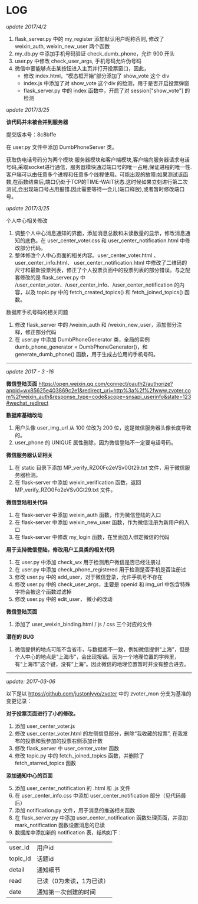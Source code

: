 

# LOG

*update 2017/4/2*

1. flask_server.py 中的 my_register 添加默认用户昵称否则, 修改了 weixin_auth, weixin_new_user 两个函数
2. my_db.py 中添加手机号码验证 check_dumb_phone，允许 900 开头
3. user.py 中修改 check_user_args, 手机号码允许伪号码
4. 微信中要能够点击某按钮进入主页并打开投票窗口，因此，
   - 修改 index.html，“模态框开始”部分添加了 show_vote 这个 div
   - index.js 中添加了对 show_vote 这个div 的检测，用于是否开启投票弹窗
   - flask_server.py 中的 index 函数中，开启了对 session["show_vote"] 的检测



*update 2017/3/25*

**该代码并未被合并到服务器** 

提交版本号：8c8bffe

在 user.py 文件中添加 DumbPhoneServer 类。

获取伪电话号码分为两个模块:服务器模块和客户端模块,客户端向服务器请求电话号码,采取socket进行通信，服务器模块通过端口号的唯一占用,保证进程的唯一性.客户端可以由任意多个进程和任意多个线程使用。可能出现的故障:如果测试该函数,在函数结束后,端口仍处于TCP的TIME-WAIT状态.这时候如果立刻进行第二次测试,会出现端口号占用报错.因此需要等待一会儿(端口释放),或者暂时修改端口号。



*update 2017/3/25*



个人中心相关修改

1. 调整个人中心消息通知的界面，添加消息总数和未读数量的显示，修改消息通知的底色。在 user_center_voter.css 和 user_center_notification.html 中修改部分代码。
2. 整体修改个人中心页面的相关内容。user_center_voter.html 、user_center_info.html、 user_center_notification.html 中修改了二维码的尺寸和最新投票列表，修正了个人投票页面中的投票列表的部分错误。与之配套修改的是 flask_server.py 中 /user_center_voter、/user_center_info、/user_center_notification 的内容，以及 topic.py 中的 fetch_created_topics() 和 fetch_joined_topics() 函数。



数据库手机号码的相关问题

1. 修改 flask_server 中的 /weixin_auth 和 /weixin_new_user，添加部分注释，修正部分代码
2. 在 user.py 中添加 DumbPhoneGenerator 类，全局的实例 dumb_phone_generator = DumbPhoneGenerator()，和 generate_dumb_phone() 函数，用于生成占位用的手机号码。


---

*update  2017 - 3 -16*

**微信登陆页面**
https://open.weixin.qq.com/connect/oauth2/authorize?appid=wx85625e403869c2e1&redirect_uri=http%3a%2f%2fwww.zvoter.com%2fweixin_auth&response_type=code&scope=snsapi_userinfo&state=123#wechat_redirect

**数据库基础改动**

1. 用户头像 user_img_url 从 100 位改为 200 位，这是微信服务器头像长度导致的。
2. user_phone 的 UNIQUE 属性删除，因为微信登陆不一定要电话号码。

**微信服务器认证相关**

1. 在 static 目录下添加 MP_verify_RZO0Fo2eVSv0Gt29.txt 文件，用于微信服务器检测。
2. 在 flask-server 中添加 weixin_verification 函数，返回 MP_verify_RZO0Fo2eVSv0Gt29.txt 文件。

**微信登陆相关代码**

1. 在 flask-server 中添加 weixin_auth 函数，作为微信登陆的入口
2. 在 flask-server 中添加 weixin_new_user 函数，作为微信注册为新用户的入口
3. 在 flask-server 中修改 my_login 函数，在里面加入绑定微信的代码

**用于支持微信登陆，修改用户工具类的相关代码**

1. 在 user.py 中添加 check_wx 用于检测用户微信是否已经注册过
2. 在 user.py 中添加 check_phone_registered 用于检测是否手机是否注册过
3. 修改 user.py 中的 add_user，对于微信登录，允许手机号不存在
4. 修改 user.py 中的 check_user_args，主要是 openid 和 img_url 中包含特殊字符会被这个函数过滤掉
5. 修改 user.py 中的 edit_user， 微小的改动

**微信登陆页面**

1. 添加了 user_weixin_binding.html / js / css 三个对应的文件

**潜在的 BUG**

1. 微信提供的地点可能不含省市，与数据库不一致，例如微信提供“上海”，但是个人中心的地点是“上海市”，会出现报错。因为一个地理位置的字典里，有“上海市”这个键，没有“上海”。因此微信的地理位置暂时并没有整合进去。


-----





*update: 2017-03-06*

以下是以 https://github.com/justonlyyo/zvoter 中的 zvoter_mon 分支为基准的变更记录：

**对于投票页面进行了小的修改。**

1. 添加 user_center_voter.js
2. 修改 user_center_voter.html 的左侧信息部分，删除“我收藏的投票”, 在我发布的投票和我参加的投票右侧添加计数
3. 修改 flask_server 中 user_center_voter 函数
4. 修改 topic.py 中的 fetch_joined_topics 函数，并删除了 fetch_starred_topics 函数

**添加通知中心的页面**

5. 添加 user_center_notification 的 .html 和 .js 文件
6. 在 user_center_info.css 中添加 user_center_notification 部分（见代码最后）
7. 添加 notification.py 文件，用于消息的推送相关函数
8. 在 flask_server.py 中添加 user_center_notification 函数处理页面，并添加 mark_notification 函数设置消息的已读
9. 数据库中添加新的 notification 表，结构如下：

<table>
<tr><td>user_id</td><td>用户id</td></tr>
<tr><td>topic_id</td><td>话题id</td></tr>
<tr><td>detail</td><td>通知细节</td></tr>
<tr><td>read</td><td>已读（0为未读，1为已读）</td></tr>
<tr><td>date</td><td>通知第一次创建的时间</td></tr>
</table>
